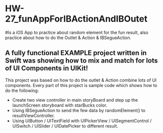 # HW-27_funAppForIBActionAndIBOutet

#Is a iOS App to practice about random element for the fun result, also practice about how to do the Outlet & Action & IBSegueAction.
##  A fully functional EXAMPLE project written in Swift was showing how to mix and match for lots of UI Components in UIKit!

This project was based on how to do the outlet & Action combine lots of UI components.
Every part of this project is sample code which shows how to do the following:

* Create two view controller in main storyBoard and step up the launchScreen storyboard with starBucks color.
* Using IBSegueAction to send the few data by randomElement() to resultViewController.
* Using UIButton / UITextField with UIPickerView / UISegmentControl /  UISwitch / UISlider / UIDatePicker to different result.

